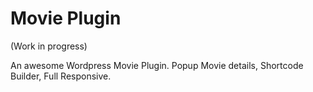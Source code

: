 # Movie Plugin 
(Work in progress)

An awesome Wordpress Movie Plugin. Popup Movie details, Shortcode Builder, Full Responsive.